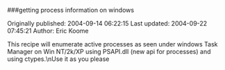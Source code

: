 ###getting process information on windows

Originally published: 2004-09-14 06:22:15
Last updated: 2004-09-22 07:45:21
Author: Eric Koome

This recipe will enumerate active processes as seen under windows Task Manager on Win NT/2k/XP using PSAPI.dll (new api for processes) and using ctypes.\nUse it as you please